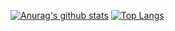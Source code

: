 [![Anurag's github stats](https://github-readme-stats.vercel.app/api?username=65zlui&theme=synthwave)](https://github.com/anuraghazra/github-readme-stats)
[![Top Langs](https://github-readme-stats.vercel.app/api/top-langs/?username=65zlui&layout=compact&theme=synthwave)](https://github.com/anuraghazra/github-readme-stats)